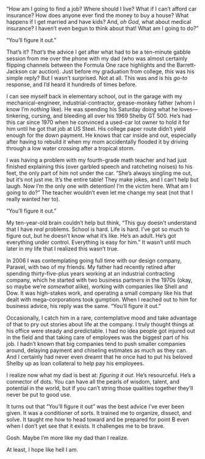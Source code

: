 “How am I going to find a job? Where should I live? What if I can’t afford car insurance? How does anyone ever find the money to buy a house? What happens if I get married and have kids? And, *oh God*, what about medical insurance? I haven’t even begun to think about that! What am I going to do?”

“You’ll figure it out.”

That’s it? *That’s* the advice I get after what had to be a ten-minute gabble session from me over the phone with my dad (who was almost certainly flipping channels between the Formula One race highlights and the Barrett-Jackson car auction). Just before my graduation from college, *this* was his simple reply? But I wasn’t surprised. Not at all. This was and is his *go-to* response, and I’d heard it hundreds of times before.

I can see myself back in elementary school, out in the garage with my mechanical-engineer, industrial-contractor, grease-monkey father (whom I know I’m *nothing* like). He was spending his Saturday doing what he loves—tinkering, cursing, and bleeding all over his 1969 Shelby GT 500. He’s had this car since 1970 when he convinced a used-car lot owner to hold it for him until he got that job at US Steel. His college paper route didn’t yield enough for the down payment. He knows that car inside and out, especially after having to rebuild it when my mom accidentally flooded it by driving through a low water crossing after a tropical storm.

I was having a problem with my fourth-grade math teacher and had just finished explaining this (over garbled speech and ratcheting noises) to his feet, the only part of him not under the car. “She’s always singling me out, but it’s not just me. It’s the entire table! They make jokes, and I can’t help but laugh. Now I’m the only one with detention! I’m the victim here. What am I going to do?” The teacher wouldn’t even let me change my seat (not that I really wanted her to).

“You’ll figure it out.”

My ten-year-old brain couldn’t help but think, “This guy doesn’t understand that I have *real* problems. School is hard. Life is hard. I’ve got so much to figure out, but he doesn’t know what it’s like. He’s an adult. He’s got everything under control. Everything is easy for him.” It wasn’t until much later in my life that I realized this wasn’t true.

In 2006 I was contemplating going full time with our design company, Paravel, with two of my friends. My father had recently retired after spending thirty-five-plus years working at an industrial contracting company, which he started with two business partners in the 1970s (okay, so maybe we’re *somewhat* alike), working with companies like Shell and Dow. It was high-stakes work, and operating a small company like his that dealt with mega-corporations took gumption. When I reached out to him for business advice, his reply was the same. “You’ll figure it out.”

Occasionally, I catch him in a rare, contemplative mood and take advantage of that to pry out stories about life at the company. I truly thought things at his office were steady and predictable. I had no idea people got injured out in the field and that taking care of employees was the biggest part of his job. I hadn’t known that big companies tend to push smaller companies around, delaying payment and chiseling estimates as much as they can. And I certainly had never even dreamt that he once had to put his beloved Shelby up as loan collateral to help pay his employees.

I realize now what my dad is best at: *figuring it out*. He’s resourceful. He’s a connector of dots. You can have all the pearls of wisdom, talent, and potential in the world, but if you can’t string those qualities together they’ll never be put to good use.

It turns out that “You’ll figure it out” was the best advice I’ve ever been given. It was a conditioner of sorts. It trained me to organize, dissect, and solve. It taught me how to head toward and be prepared for point B even when I don’t yet see that it exists. It challenges me to be brave.

Gosh. Maybe I’m more like my dad than I realize.

At least, I hope like hell I am.